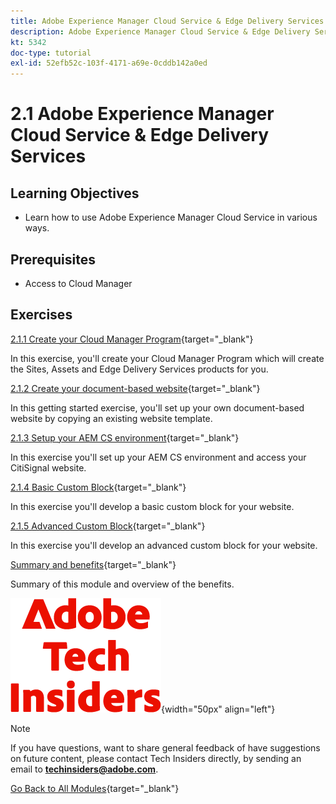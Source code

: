 ```yaml
---
title: Adobe Experience Manager Cloud Service & Edge Delivery Services
description: Adobe Experience Manager Cloud Service & Edge Delivery Services
kt: 5342
doc-type: tutorial
exl-id: 52efb52c-103f-4171-a69e-0cddb142a0ed
---
```

# 2.1 Adobe Experience Manager Cloud Service & Edge Delivery Services

## Learning Objectives

- Learn how to use Adobe Experience Manager Cloud Service in various ways.

## Prerequisites

- Access to Cloud Manager 

## Exercises

[2.1.1 Create your Cloud Manager Program](./ex1.md){target="_blank"}

In this exercise, you'll create your Cloud Manager Program which will create the Sites, Assets and Edge Delivery Services products for you.

[2.1.2 Create your document-based website](./ex2.md){target="_blank"}

In this getting started exercise, you'll set up your own document-based website by copying an existing website template.

[2.1.3 Setup your AEM CS environment](./ex3.md){target="_blank"}

In this exercise you'll set up your AEM CS environment and access your CitiSignal website.

[2.1.4 Basic Custom Block](./ex4.md){target="_blank"}

In this exercise you'll develop a basic custom block for your website.

[2.1.5 Advanced Custom Block](./ex5.md){target="_blank"}

In this exercise you'll develop an advanced custom block for your website.

[Summary and benefits](./summary.md){target="_blank"}

Summary of this module and overview of the benefits.

![Tech Insiders](./../../../assets/images/techinsiders.png){width="50px" align="left"}

>[!NOTE]
>
>If you have questions, want to share general feedback of have suggestions on future content, please contact Tech Insiders directly, by sending an email to **techinsiders@adobe.com**.

[Go Back to All Modules](../../../overview.md){target="_blank"}
